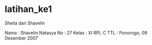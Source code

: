 # latihan_ke1
Sheila dan Shavelin

Nama : Shavelin Natasya 
No : 27
Kelas : XI RPL C
TTL : Ponorogo, 09 Desember 2007